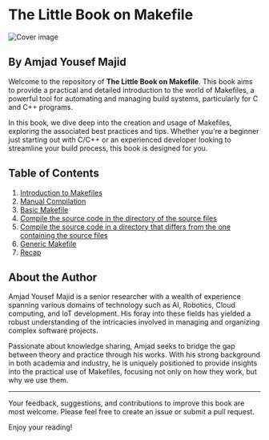 # The Little Book on Makefile

![Cover image](cover.png)

## By Amjad Yousef Majid

Welcome to the repository of **The Little Book on Makefile**. This book aims to provide a practical and detailed introduction to the world of Makefiles, a powerful tool for automating and managing build systems, particularly for C and C++ programs. 

In this book, we dive deep into the creation and usage of Makefiles, exploring the associated best practices and tips. Whether you're a beginner just starting out with C/C++ or an experienced developer looking to streamline your build process, this book is designed for you. 

## Table of Contents

1. [Introduction to Makefiles](https://github.com/amjadmajid/Makefile/tree/master/01_Introduction)
2. [Manual Compilation](https://github.com/amjadmajid/Makefile/tree/master/02_Manual_Compilation)
3. [Basic Makefile](https://github.com/amjadmajid/Makefile/tree/master/03_Basics)
4. [Compile the source code in the directory of the source files](https://github.com/amjadmajid/Makefile/tree/master/04_Same_Directory)
5. [Compile the source code in a directory that differs from the one containing the source files](https://github.com/amjadmajid/Makefile/tree/master/05_Different_Directory)
6. [Generic Makefile](https://github.com/amjadmajid/Makefile/tree/master/05_Different_Directory)
7. [Recap](https://github.com/amjadmajid/Makefile/tree/master/07_Recap)


## About the Author

Amjad Yousef Majid is a senior researcher with a wealth of experience spanning various domains of technology such as AI, Robotics, Cloud computing, and IoT development. His foray into these fields has yielded a robust understanding of the intricacies involved in managing and organizing complex software projects. 

Passionate about knowledge sharing, Amjad seeks to bridge the gap between theory and practice through his works. With his strong background in both academia and industry, he is uniquely positioned to provide insights into the practical use of Makefiles, focusing not only on how they work, but why we use them.

---
Your feedback, suggestions, and contributions to improve this book are most welcome. Please feel free to create an issue or submit a pull request. 

Enjoy your reading!
